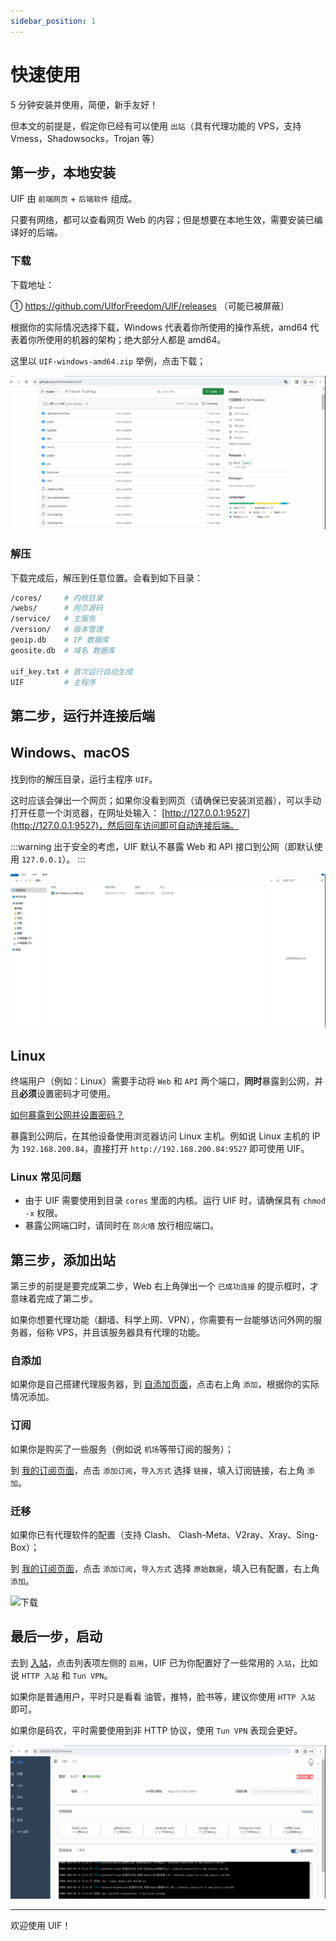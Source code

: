 ```yaml
---
sidebar_position: 1
---
```


# 快速使用

5 分钟安装并使用，简便，新手友好！

但本文的前提是，假定你已经有可以使用 `出站`（具有代理功能的 VPS，支持 Vmess，Shadowsocks，Trojan 等）

## 第一步，本地安装

UIF 由 `前端网页` + `后端软件` 组成。

只要有网络，都可以查看网页 Web 的内容；但是想要在本地生效，需要安装已编译好的后端。

### 下载

下载地址：

① https://github.com/UIforFreedom/UIF/releases （可能已被屏蔽）

根据你的实际情况选择下载，Windows 代表着你所使用的操作系统，amd64 代表着你所使用的机器的架构；绝大部分人都是 amd64。

这里以 `UIF-windows-amd64.zip` 举例，点击下载；

![下载](./pics/11.gif)

### 解压

下载完成后，解压到任意位置。会看到如下目录：

```bash
/cores/     # 内核目录
/webs/      # 网页源码
/service/   # 主服务
/version/   # 版本管理
geoip.db    # IP 数据库
geosite.db  # 域名 数据库

uif_key.txt # 首次运行自动生成
UIF         # 主程序
```

## 第二步，运行并连接后端

## Windows、macOS

找到你的解压目录，运行主程序 `UIF`。

这时应该会弹出一个网页；如果你没看到网页（请确保已安装浏览器），可以手动打开任意一个浏览器，在网址处输入： [http://127.0.0.1:9527](http://127.0.0.1:9527)，然后回车访问即可自动连接后端。

:::warning
出于安全的考虑，UIF 默认不暴露 Web 和 API 接口到公网（即默认使用 `127.0.0.1`）。
:::

![下载](./pics/22.gif)

## Linux

终端用户（例如：Linux）需要手动将 `Web` 和 `API` 两个端口，**同时**暴露到公网，并且**必须**设置密码才可使用。

[如何暴露到公网并设置密码？](./setting)

暴露到公网后，在其他设备使用浏览器访问 Linux 主机。例如说 Linux 主机的 IP 为 `192.168.200.84`，直接打开 `http://192.168.200.84:9527` 即可使用 UIF。

### Linux 常见问题

- 由于 UIF 需要使用到目录 `cores` 里面的内核。运行 UIF 时，请确保具有 `chmod -x` 权限。
- 暴露公网端口时，请同时在 `防火墙` 放行相应端口。

## 第三步，添加出站

第三步的前提是要完成第二步，Web 右上角弹出一个 `已成功连接` 的提示框时，才意味着完成了第二步。

如果你想要代理功能（翻墙、科学上网、VPN），你需要有一台能够访问外网的服务器，俗称 VPS，并且该服务器具有代理的功能。

### 自添加

如果你是自己搭建代理服务器，到 [自添加页面](https://uiforfreedom.github.io/#/out/my)，点击右上角 `添加`，根据你的实际情况添加。

### 订阅

如果你是购买了一些服务（例如说 `机场`等带订阅的服务）；

到 [我的订阅页面](https://uiforfreedom.github.io/#/out/subscribe)，点击 `添加订阅`，`导入方式` 选择 `链接`，填入订阅链接，右上角 `添加`。

### 迁移

如果你已有代理软件的配置（支持 Clash、 Clash-Meta、V2ray、Xray、Sing-Box）；

到 [我的订阅页面](https://uiforfreedom.github.io/#/out/subscribe)，点击 `添加订阅`，`导入方式` 选择 `原始数据`，填入已有配置，右上角 `添加`。

![下载](./pics/33.gif)

## 最后一步，启动

去到 [入站](https://uiforfreedom.github.io/#/in/my)，点击列表项左侧的 `启用`，UIF 已为你配置好了一些常用的 `入站`，比如说 `HTTP 入站` 和 `Tun VPN`。

如果你是普通用户，平时只是看看 油管，推特，脸书等，建议你使用 `HTTP 入站` 即可。

如果你是码农，平时需要使用到非 HTTP 协议，使用 `Tun VPN` 表现会更好。

![下载](./pics/44.gif)

---

欢迎使用 UIF！
